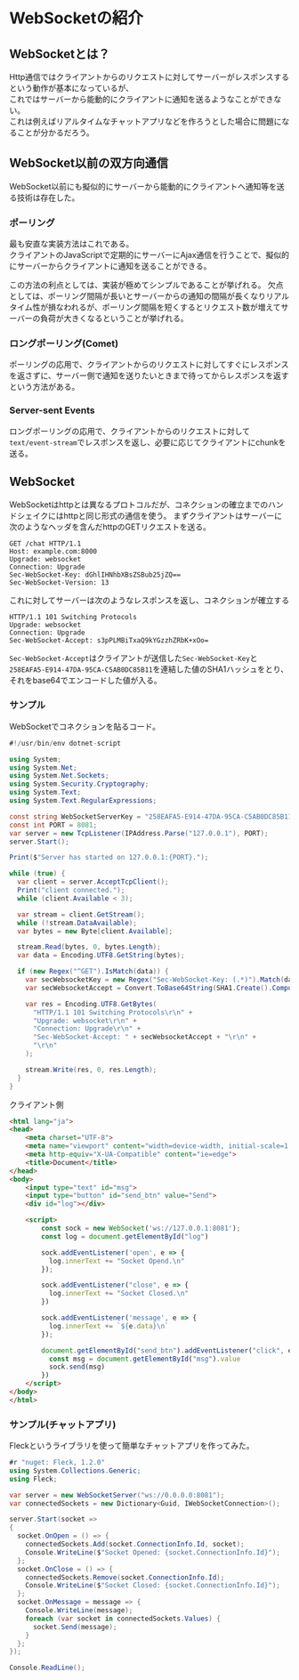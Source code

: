 # WebSocketの紹介

## WebSocketとは？
Http通信ではクライアントからのリクエストに対してサーバーがレスポンスするという動作が基本になっているが、  
これではサーバーから能動的にクライアントに通知を送るようなことができない。  
これは例えばリアルタイムなチャットアプリなどを作ろうとした場合に問題になることが分かるだろう。  

## WebSocket以前の双方向通信
WebSocket以前にも擬似的にサーバーから能動的にクライアントへ通知等を送る技術は存在した。  

### ポーリング
最も安直な実装方法はこれである。  
クライアントのJavaScriptで定期的にサーバーにAjax通信を行うことで、擬似的にサーバーからクライアントに通知を送ることができる。

この方法の利点としては、実装が極めてシンプルであることが挙げれる。
欠点としては、ポーリング間隔が長いとサーバーからの通知の間隔が長くなりリアルタイム性が損なわれるが、ポーリング間隔を短くするとリクエスト数が増えてサーバーの負荷が大きくなるということが挙げれる。

### ロングポーリング(Comet)
ポーリングの応用で、クライアントからのリクエストに対してすぐにレスポンスを返さずに、サーバー側で通知を送りたいときまで待ってからレスポンスを返すという方法がある。

### Server-sent Events
ロングポーリングの応用で、クライアントからのリクエストに対して`text/event-stream`でレスポンスを返し、必要に応じてクライアントにchunkを送る。

## WebSocket
WebSocketはhttpとは異なるプロトコルだが、コネクションの確立までのハンドシェイクにはhttpと同じ形式の通信を使う。
まずクライアントはサーバーに次のようなヘッダを含んだhttpのGETリクエストを送る。

```
GET /chat HTTP/1.1
Host: example.com:8000
Upgrade: websocket
Connection: Upgrade
Sec-WebSocket-Key: dGhlIHNhbXBsZSBub25jZQ==
Sec-WebSocket-Version: 13
```

これに対してサーバーは次のようなレスポンスを返し、コネクションが確立する
```
HTTP/1.1 101 Switching Protocols
Upgrade: websocket
Connection: Upgrade
Sec-WebSocket-Accept: s3pPLMBiTxaQ9kYGzzhZRbK+xOo=
```

`Sec-WebSocket-Accept`はクライアントが送信した`Sec-WebSocket-Key`と`258EAFA5-E914-47DA-95CA-C5AB0DC85B11`を連結した値のSHA1ハッシュをとり、
それをbase64でエンコードした値が入る。  

### サンプル
WebSocketでコネクションを貼るコード。
```csharp
#!/usr/bin/env dotnet-script

using System;
using System.Net;
using System.Net.Sockets;
using System.Security.Cryptography;
using System.Text;
using System.Text.RegularExpressions;

const string WebSocketServerKey = "258EAFA5-E914-47DA-95CA-C5AB0DC85B11";
const int PORT = 8081;
var server = new TcpListener(IPAddress.Parse("127.0.0.1"), PORT);
server.Start();

Print($"Server has started on 127.0.0.1:{PORT}.");

while (true) {
  var client = server.AcceptTcpClient();
  Print("client connected.");
  while (client.Available < 3);

  var stream = client.GetStream();
  while (!stream.DataAvailable);
  var bytes = new Byte[client.Available];

  stream.Read(bytes, 0, bytes.Length);
  var data = Encoding.UTF8.GetString(bytes);

  if (new Regex("^GET").IsMatch(data)) {
    var secWebsocketKey = new Regex("Sec-WebSocket-Key: (.*)").Match(data).Groups[1].Value.Trim();
    var secWebsocketAccept = Convert.ToBase64String(SHA1.Create().ComputeHash(Encoding.UTF8.GetBytes(secWebsocketKey + WebSocketServerKey)));

    var res = Encoding.UTF8.GetBytes(
      "HTTP/1.1 101 Switching Protocols\r\n" +
      "Upgrade: websocket\r\n" +
      "Connection: Upgrade\r\n" +
      "Sec-WebSocket-Accept: " + secWebsocketAccept + "\r\n" +
      "\r\n"
    );

    stream.Write(res, 0, res.Length);
  }
}
```

クライアント側
```html
<html lang="ja">
<head>
    <meta charset="UTF-8">
    <meta name="viewport" content="width=device-width, initial-scale=1.0">
    <meta http-equiv="X-UA-Compatible" content="ie=edge">
    <title>Document</title>
</head>
<body>
    <input type="text" id="msg">
    <input type="button" id="send_btn" value="Send">
    <div id="log"></div>

    <script>
        const sock = new WebSocket('ws://127.0.0.1:8081');
        const log = document.getElementById("log")

        sock.addEventListener('open', e => {
          log.innerText += "Socket Opend.\n"
        });

        sock.addEventListener("close", e => {
          log.innerText += "Socket Closed.\n"
        })

        sock.addEventListener('message', e => {
          log.innerText += `${e.data}\n`
        });

        document.getElementById("send_btn").addEventListener("click", e => {
          const msg = document.getElementById("msg").value
          sock.send(msg)
        })
    </script>
</body>
</html>
```

### サンプル(チャットアプリ)
Fleckというライブラリを使って簡単なチャットアプリを作ってみた。

```csharp
#r "nuget: Fleck, 1.2.0"
using System.Collections.Generic;
using Fleck;

var server = new WebSocketServer("ws://0.0.0.0:8081");
var connectedSockets = new Dictionary<Guid, IWebSocketConnection>();

server.Start(socket =>
{
  socket.OnOpen = () => {
    connectedSockets.Add(socket.ConnectionInfo.Id, socket);
    Console.WriteLine($"Socket Opened: {socket.ConnectionInfo.Id}");
  };
  socket.OnClose = () => {
    connectedSockets.Remove(socket.ConnectionInfo.Id);
    Console.WriteLine($"Socket Closed: {socket.ConnectionInfo.Id}");
  };
  socket.OnMessage = message => {
    Console.WriteLine(message);
    foreach (var socket in connectedSockets.Values) {
      socket.Send(message);
    }
  };
});

Console.ReadLine();
```
